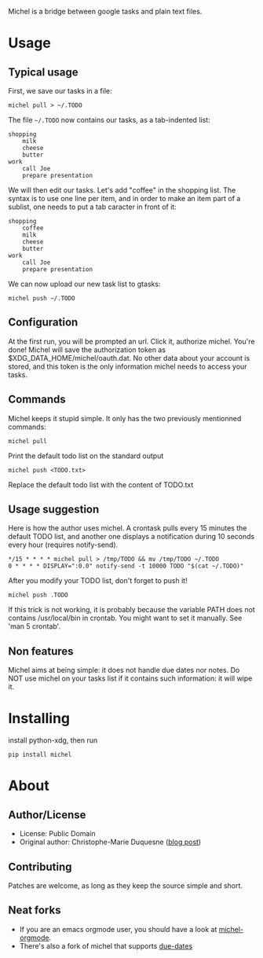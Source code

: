 Michel is a bridge between google tasks and plain text files.

Usage
=====

Typical usage
-------------

First, we save our tasks in a file:

    michel pull > ~/.TODO

The file `~/.TODO` now contains our tasks, as a tab-indented list:

    shopping
    	milk
    	cheese
    	butter
    work
    	call Joe
    	prepare presentation

We will then edit our tasks. Let's add "coffee" in the shopping list. The
syntax is to use one line per item, and in order to make an item part of a
sublist, one needs to put a tab caracter in front of it:

    shopping
    	coffee
    	milk
    	cheese
    	butter
    work
    	call Joe
    	prepare presentation

We can now upload our new task list to gtasks:

    michel push ~/.TODO

Configuration
-------------

At the first run, you will be prompted an url. Click it, authorize michel.
You're done! Michel will save the authorization token as
$XDG_DATA_HOME/michel/oauth.dat. No other data about your account is
stored, and this token is the only information michel needs to access your
tasks.

Commands
--------

Michel keeps it stupid simple. It only has the two previously mentionned
commands:

    michel pull
Print the default todo list on the standard output

    michel push <TODO.txt>
Replace the default todo list with the content of TODO.txt

Usage suggestion
----------------

Here is how the author uses michel. A crontask pulls every 15 minutes the
default TODO list, and another one displays a notification during 10
seconds every hour (requires notify-send).

    */15 * * * * michel pull > /tmp/TODO && mv /tmp/TODO ~/.TODO
    0 * * * * DISPLAY=":0.0" notify-send -t 10000 TODO "$(cat ~/.TODO)"

After you modify your TODO list, don't forget to push it!

    michel push .TODO

If this trick is not working, it is probably because the variable PATH
does not contains /usr/local/bin in crontab. You might want to set it
manually. See 'man 5 crontab'.


Non features
------------

Michel aims at being simple: it does not handle due dates nor notes. Do
NOT use michel on your tasks list if it contains such information: it will
wipe it.

Installing
==========

install python-xdg, then run

    pip install michel

About
=====

Author/License
--------------

- License: Public Domain
- Original author: Christophe-Marie Duquesne ([blog post](http://blog.chmd.fr/releasing-michel-a-flat-text-file-to-google-tasks-uploader.html))

Contributing
------------
Patches are welcome, as long as they keep the source simple and short.

Neat forks
----------

- If you are an emacs orgmode user, you should have a look at
  [michel-orgmode](https://bitbucket.org/edgimar/michel-orgmode).
- There's also a fork of michel that supports
  [due-dates](https://github.com/WillForan/michel)

